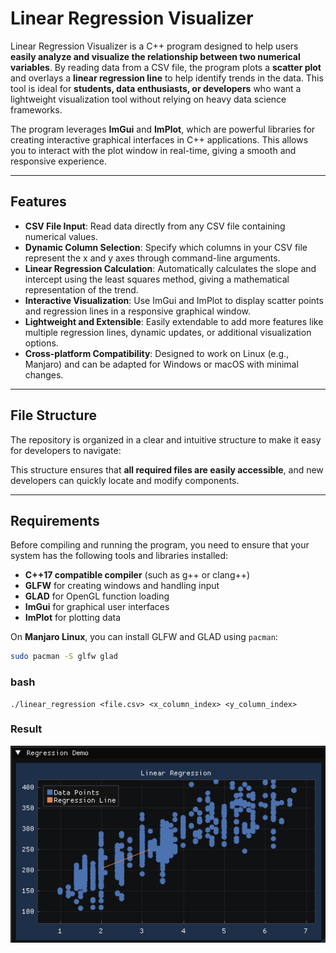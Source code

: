 # Linear Regression Visualizer

Linear Regression Visualizer is a C++ program designed to help users **easily analyze and visualize the relationship between two numerical variables**. By reading data from a CSV file, the program plots a **scatter plot** and overlays a **linear regression line** to help identify trends in the data. This tool is ideal for **students, data enthusiasts, or developers** who want a lightweight visualization tool without relying on heavy data science frameworks.

The program leverages **ImGui** and **ImPlot**, which are powerful libraries for creating interactive graphical interfaces in C++ applications. This allows you to interact with the plot window in real-time, giving a smooth and responsive experience.

---

## Features

- **CSV File Input**: Read data directly from any CSV file containing numerical values.
- **Dynamic Column Selection**: Specify which columns in your CSV file represent the x and y axes through command-line arguments.
- **Linear Regression Calculation**: Automatically calculates the slope and intercept using the least squares method, giving a mathematical representation of the trend.
- **Interactive Visualization**: Use ImGui and ImPlot to display scatter points and regression lines in a responsive graphical window.
- **Lightweight and Extensible**: Easily extendable to add more features like multiple regression lines, dynamic updates, or additional visualization options.
- **Cross-platform Compatibility**: Designed to work on Linux (e.g., Manjaro) and can be adapted for Windows or macOS with minimal changes.

---

## File Structure

The repository is organized in a clear and intuitive structure to make it easy for developers to navigate:
	
This structure ensures that **all required files are easily accessible**, and new developers can quickly locate and modify components.

---

## Requirements

Before compiling and running the program, you need to ensure that your system has the following tools and libraries installed:

- **C++17 compatible compiler** (such as g++ or clang++)
- **GLFW** for creating windows and handling input
- **GLAD** for OpenGL function loading
- **ImGui** for graphical user interfaces
- **ImPlot** for plotting data

On **Manjaro Linux**, you can install GLFW and GLAD using `pacman`:

```bash
sudo pacman -S glfw glad
```



### bash
```
./linear_regression <file.csv> <x_column_index> <y_column_index>
```

### Result

![Result](https://github.com/erfiuss/linear-regression-using-imgui-and-implot-and-reading-from-file-using-c-/blob/main/image/Screenshot_20250906_074423.png?raw=true)

